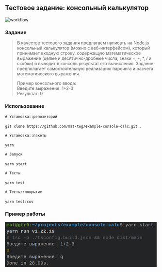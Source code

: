 ## Тестовое задание: консольный калькулятор

![workflow](https://github.com/mat-twg/example-console-calc/actions/workflows/master.yaml/badge.svg)

### Задание

> В качестве тестового задания предлагаем написать на Node.js консольный калькулятор (можно с веб-интерфейсом), который принимает входную строку, содержащую математическое выражение (целые и десятично-дробные числа, знаки +, -, *, / и скобки) и выводит в консоль результат его вычисления. Задание предполагает самостоятельную реализацию парсинга и расчета математического выражения.
>
> Пример консольного ввода: <br />
> Введите выражение: 1+2-3 <br />
> Результат: 0

### Использование
```shell
# Установка::репозиторий

git clone https://github.com/mat-twg/example-console-calc.git .
```
```shell
# Установка::пакеты

yarn
```
```shell
# Запуск

yarn start
```
```shell
# Тесты

yarn test
```
```shell
# Тесты::покрытие

yarn test:cov
```
### Пример работы
<img style="max-width: 500px; height: auto" alt="example" src="img.png"/>
